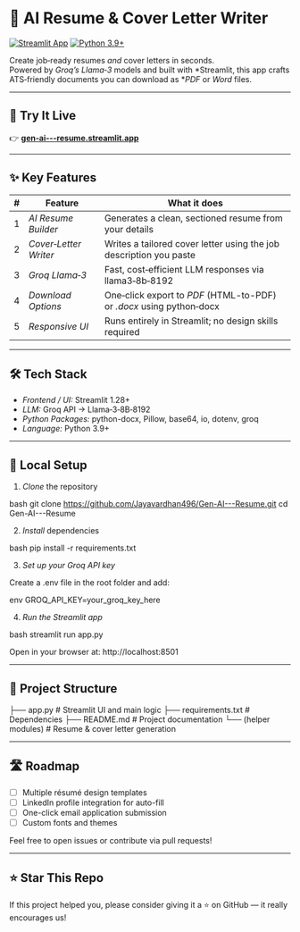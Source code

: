 # 📄 AI Resume & Cover Letter Writer

[![Streamlit App](https://static.streamlit.io/badges/streamlit_badge_black_white.svg)](https://gen-ai---resume.streamlit.app/)
[![Python 3.9+](https://img.shields.io/badge/python-3.9+-blue.svg)](https://www.python.org/downloads/)

Create job‑ready resumes *and* cover letters in seconds.  
Powered by *Groq’s Llama‑3* models and built with *Streamlit, this app crafts ATS‑friendly documents you can download as **PDF* or *Word* files.

---

## 🚀 Try It Live

👉 **[gen‑ai---resume.streamlit.app](https://gen-ai---resume.streamlit.app/)**

---

## ✨ Key Features

| # | Feature               | What it does                                                                 |
|---|------------------------|------------------------------------------------------------------------------|
| 1 | *AI Resume Builder*  | Generates a clean, sectioned resume from your details                        |
| 2 | *Cover‑Letter Writer*| Writes a tailored cover letter using the job description you paste          |
| 3 | *Groq Llama‑3*       | Fast, cost‑efficient LLM responses via llama3‑8b‑8192                       |
| 4 | *Download Options*   | One‑click export to *PDF* (HTML-to-PDF) or *.docx* using python‑docx   |
| 5 | *Responsive UI*      | Runs entirely in Streamlit; no design skills required                        |

---

## 🛠 Tech Stack

- *Frontend / UI:* Streamlit 1.28+  
- *LLM:* Groq API → Llama‑3‑8B‑8192  
- *Python Packages:* python-docx, Pillow, base64, io, dotenv, groq  
- *Language:* Python 3.9+

---

## 🔧 Local Setup

1. *Clone* the repository

bash
git clone https://github.com/Jayavardhan496/Gen-AI---Resume.git
cd Gen-AI---Resume


2. *Install* dependencies

bash
pip install -r requirements.txt


3. *Set up your Groq API key*

Create a .env file in the root folder and add:

env
GROQ_API_KEY=your_groq_key_here


4. *Run the Streamlit app*

bash
streamlit run app.py


Open in your browser at: http://localhost:8501

---

## 📂 Project Structure


├── app.py                 # Streamlit UI and main logic
├── requirements.txt       # Dependencies
├── README.md              # Project documentation
└── (helper modules)       # Resume & cover letter generation


---

## 🛣 Roadmap

- [ ] Multiple résumé design templates  
- [ ] LinkedIn profile integration for auto-fill  
- [ ] One-click email application submission  
- [ ] Custom fonts and themes

Feel free to open issues or contribute via pull requests!

---

## ⭐ Star This Repo

If this project helped you, please consider giving it a ⭐ on GitHub — it really encourages us!
